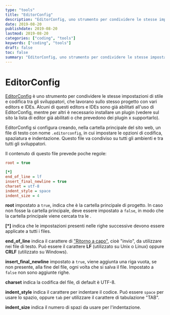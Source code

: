 ```yaml
---
type: "tools"
title: "EditorConfig"
description: "EditorConfig, uno strumento per condividere le stesse impostazioni di stile e codifica tra gli sviluppatori che lavorano sullo stesso progetto con vari editors e IDEs"
date: 2019-08-20
publishdate: 2019-08-20
lastmod: 2019-08-20
categories: ["coding", "tools"]
keywords: ["coding", "tools"]
draft: false
toc: false
summary: "EditorConfig, uno strumento per condividere le stesse impostazioni di stile e codifica tra gli sviluppatori che lavorano sullo stesso progetto con vari editors e IDEs"
---
```


# EditorConfig

[EditorConfig](https://editorconfig.org "Sito web di EditorConfig") è uno strumento per condividere le stesse impostazioni di stile e codifica tra gli sviluppatori, che lavorano sullo stesso progetto con vari editors e IDEs. Alcuni di questi editors e IDEs sono giá abilitati all'uso di EditorConfig, mentre per altri è necessario installare un plugin (vedere sul sito la lista di editor giá abilitati o che prevedono dei plugin x supportarlo).

EditorConfig si configura creando, nella cartella principale del sito web, un file di testo con nome ``.editorconfig``, in cui impostare le opzioni di codifica, spaziatura e indentazione. Questo file va condiviso su tutti gli ambienti e tra tutti gli sviluppatori.

Il contenuto di questo file prevede poche regole:

```ini
root = true

[*]
end_of_line = lf
insert_final_newline = true
charset = utf-8
indent_style = space
indent_size = 4
```

**root** impostato a ``true``, indica che è la cartella principale di progetto. In caso non fosse la cartella principale,  deve essere impostato a ``false``, in modo che la cartella principale viene cercata tra le .

**[*]** indica che le impostazioni presenti nelle righe successive devono essere applicate a tutti i files.

**end_of_line** indica il carattere di ["Ritorno a capo"](https://it.m.wikipedia.org/wiki/Ritorno_a_capo "Link a wikipedia sull'articolo 'Ritorno a capo'"), cioè "invio", da utilizzare nei file di testo. Puó essere il carattere **LF** (utilizzato su Unix o Linux) oppure **CRLF** (utilizzato su Windows).

**insert_final_newline** impostato a ``true``, viene aggiunta una riga vuota, se non presente, alla fine del file, ogni volta che si salva il file. Impostato a ``false`` non sono aggiunte righe.

**charset** indica la codifica del file, di default è UTF-8.

**indent_style** indica il carattere per indentare il codice. Puó essere ``space`` per usare lo spazio, oppure ``tab`` per utilizzare il carattere di tabulazione "TAB".

**indent_size** indica il numero di spazi da usare per l'indentazione.
